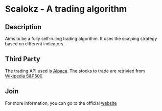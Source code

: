 # Scalokz - A trading algorithm
## Description
Aims to be a fully self-ruling trading algorithm. It uses the scalping strategy based on different indicators.
## Third Party
The trading API used is [Alpaca](https://github.com/alpacahq/alpaca-trade-api-python). The stocks to trade are retrivied from [Wikipedia S&P500](https://en.wikipedia.org/wiki/List_of_S%26P_500_companies).
## Join
For more information, you can go to the official [website](https://scalokz.com)

